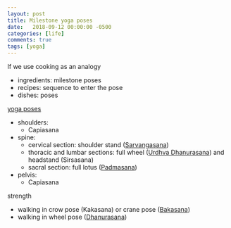 ```yaml
---
layout: post
title: Milestone yoga poses
date:   2018-09-12 00:00:00 -0500
categories: [life]
comments: true
tags: [yoga]
---
```


If we use cooking as an analogy

* ingredients: milestone poses
* recipes: sequence to enter the pose
* dishes: poses

[yoga poses](https://en.wikipedia.org/wiki/List_of_asanas)

* shoulders:
    * Capiasana
* spine:
    * cervical section: shoulder stand ([Sarvangasana](https://en.wikipedia.org/wiki/Sarvangasana))
    * thoracic and lumbar sections: full wheel ([Urdhva Dhanurasana][wheel]) and headstand (Sirsasana)
	* sacral section: full lotus ([Padmasana](https://en.wikipedia.org/wiki/Lotus_position))
* pelvis:
    * Capiasana

strength

* walking in crow pose (Kakasana) or crane pose ([Bakasana](https://en.wikipedia.org/wiki/Bakasana))
* walking in wheel pose ([Dhanurasana][wheel])



[wheel]: https://en.wikipedia.org/wiki/Chakrasana
